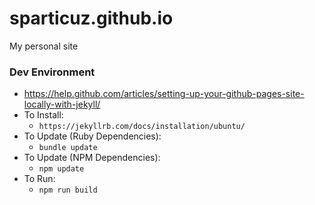 # sparticuz.github.io

My personal site

### Dev Environment
 - https://help.github.com/articles/setting-up-your-github-pages-site-locally-with-jekyll/
 - To Install:
   - `https://jekyllrb.com/docs/installation/ubuntu/`
 - To Update (Ruby Dependencies):
   - `bundle update`
 - To Update (NPM Dependencies):
   - `npm update`
 - To Run:
   - `npm run build`
